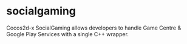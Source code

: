 # socialgaming
Cocos2d-x SocialGaming allows developers to handle Game Centre &amp; Google Play Services with a single C++ wrapper.
